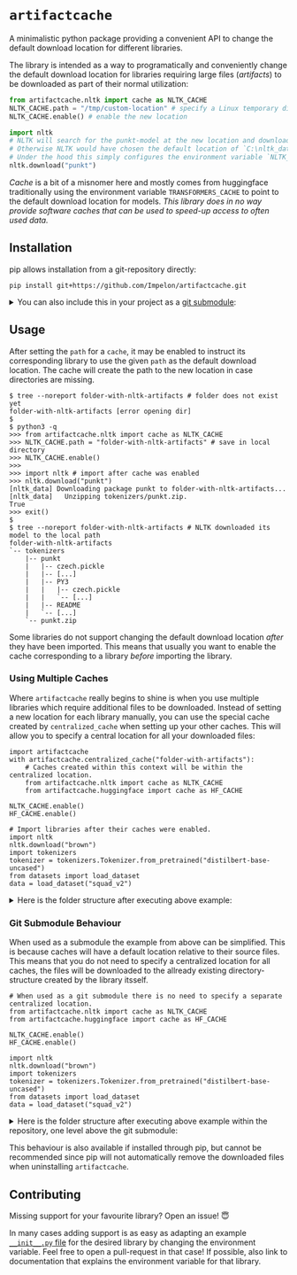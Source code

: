 # `artifactcache`
A minimalistic python package providing a convenient API to change the default download location for different libraries.

The library is intended as a way to programatically and conveniently change the default download location for libraries requiring large files (_artifacts_) to be downloaded as part of their normal utilization:
```python
from artifactcache.nltk import cache as NLTK_CACHE
NLTK_CACHE.path = "/tmp/custom-location" # specify a Linux temporary directory new location for NLTK downloads
NLTK_CACHE.enable() # enable the new location

import nltk
# NLTK will search for the punkt-model at the new location and download it if not present already.
# Otherwise NLTK would have chosen the default location of `C:\nltk_data` (Windows) or `/usr/share/nltk_data` / `~/nltk_data` (Unix).
# Under the hood this simply configures the environment variable `NLTK_DATA` accordingly.
nltk.download("punkt")
```

_Cache_ is a bit of a misnomer here and mostly comes from huggingface traditionally using the environment variable `TRANSFORMERS_CACHE` to point to the default download location for models.
_This library does in no way provide software caches that can be used to speed-up access to often used data._

## Installation

pip allows installation from a git-repository directly:

```
pip install git+https://github.com/Impelon/artifactcache.git
```

<details>
<summary>You can also include this in your project as a <a href="https://git-scm.com/book/en/v2/Git-Tools-Submodules">git submodule</a>:</summary>

```
git submodule add https://github.com/Impelon/artifactcache.git
```

Using/Importing the library should be the same. The ability to do this is mostly mentioned out of "historical" reasons, as this project originates as a [part of one of my other projects](https://github.com/Impelon/log-summarization/tree/6c72f1f3b139b63fdfaa386f262ff5086da37a52/code/util/localcache).
One possible advantange of using the library it this way:
You can store library models and other artifacts within your local repo without needing a [virtual environment](https://docs.python.org/3/library/venv.html) - and without the need to specify a central default location.
Any downloaded artifacts will be automatically ignored. ([See below](#git-submodule-behaviour).)

</details>

## Usage

After setting the `path` for a `cache`, it may be enabled to instruct its corresponding library to use the given `path` as the default download location.
The cache will create the path to the new location in case directories are missing.

```shell
$ tree --noreport folder-with-nltk-artifacts # folder does not exist yet
folder-with-nltk-artifacts [error opening dir]
$
$ python3 -q
>>> from artifactcache.nltk import cache as NLTK_CACHE
>>> NLTK_CACHE.path = "folder-with-nltk-artifacts" # save in local directory
>>> NLTK_CACHE.enable()
>>>
>>> import nltk # import after cache was enabled
>>> nltk.download("punkt")
[nltk_data] Downloading package punkt to folder-with-nltk-artifacts...
[nltk_data]   Unzipping tokenizers/punkt.zip.
True
>>> exit()
$
$ tree --noreport folder-with-nltk-artifacts # NLTK downloaded its model to the local path
folder-with-nltk-artifacts
`-- tokenizers
    |-- punkt
    |   |-- czech.pickle
    |   |-- [...]
    |   |-- PY3
    |   |   |-- czech.pickle
    |   |   `-- [...]
    |   |-- README
    |   `-- [...]
    `-- punkt.zip
```

Some libraries do not support changing the default download location _after_ they have been imported.
This means that usually you want to enable the cache corresponding to a library _before_ importing the library.

### Using Multiple Caches

Where `artifactcache` really begins to shine is when you use multiple libraries which require additional files to be downloaded.
Instead of setting a new location for each library manually, you can use the special cache created by `centralized_cache` when setting up your other caches.
This will allow you to specify a central location for all your downloaded files:

```python3
import artifactcache
with artifactcache.centralized_cache("folder-with-artifacts"):
    # Caches created within this context will be within the centralized location.
    from artifactcache.nltk import cache as NLTK_CACHE
    from artifactcache.huggingface import cache as HF_CACHE

NLTK_CACHE.enable()
HF_CACHE.enable()

# Import libraries after their caches were enabled.
import nltk
nltk.download("brown")
import tokenizers
tokenizer = tokenizers.Tokenizer.from_pretrained("distilbert-base-uncased")
from datasets import load_dataset
data = load_dataset("squad_v2")
```

<details>
<summary>Here is the folder structure after executing above example:</summary>

```shell
$ dir
folder-with-artifacts venv
$ tree --noreport folder-with-artifacts
folder-with-artifacts
|-- huggingface
|   |-- datasets
|   |   |-- downloads
|   |   |   `-- [...]
|   |   |-- [...]
|   |   `-- squad_v2
|   |       `-- squad_v2
|   |           `-- 2.0.0
|   |               `-- [...]
|   |-- hub
|   |   `-- models--distilbert-base-uncased
|   |       `-- [...]
|   |-- modules
|   |   |-- datasets_modules
|   |   |   |-- datasets
|   |   |   |   |-- __init__.py
|   |   |   |   |-- [...]
|   |   |   |   |-- squad_v2
|   |   |   |   |   `-- [...]
|   |   |   |   `-- [...]
|   |   |   `-- [...]
|   |   `-- __init__.py
|   |-- tokenizers
|   `-- transformers
`-- nltk
    `-- corpora
        |-- brown
        |   |-- ca01
        |   |-- [...]
        |   `-- README
        `-- brown.zip
```

</details>

### Git Submodule Behaviour

When used as a submodule the example from above can be simplified.
This is because caches will have a default location relative to their source files.
This means that you do not need to specify a centralized location for all caches, the files will be downloaded to the allready existing directory-structure created by the library itsself.

```python3
# When used as a git submodule there is no need to specify a separate centralized location.
from artifactcache.nltk import cache as NLTK_CACHE
from artifactcache.huggingface import cache as HF_CACHE

NLTK_CACHE.enable()
HF_CACHE.enable()

import nltk
nltk.download("brown")
import tokenizers
tokenizer = tokenizers.Tokenizer.from_pretrained("distilbert-base-uncased")
from datasets import load_dataset
data = load_dataset("squad_v2")
```

<details>
<summary>Here is the folder structure after executing above example within the repository, one level above the git submodule:</summary>

```shell
$ git status
On branch main
nothing to commit, working tree clean
$
$ # As can be seen next, the downloaded files are located within the submodule.
$ # Still, the working tree remains clean, because all downloaded files are correctly ignored.
$
$ tree --noreport artifactcache
artifactcache
|-- artifactcache
|   |-- _cachetypes.py
|   |-- [...]
|   |-- huggingface
|   |   |-- datasets
|   |   |   |-- downloads
|   |   |   |   `-- [...]
|   |   |   |-- [...]
|   |   |   `-- squad_v2
|   |   |       `-- squad_v2
|   |   |           `-- 2.0.0
|   |   |               `-- [...]
|   |   |-- hub
|   |   |   `-- models--distilbert-base-uncased
|   |   |       |-- blobs
|   |   |       |   `-- 949a6f013d67eb8a5b4b5b46026217b888021b88
|   |   |       |-- refs
|   |   |       |   `-- main
|   |   |       `-- snapshots
|   |   |           `-- 6cdc0aad91f5ae2e6712e91bc7b65d1cf5c05411
|   |   |               `-- tokenizer.json -> ../../blobs/949a6f013d67eb8a5b4b5b46026217b888021b88
|   |   |-- __init__.py
|   |   |-- modules
|   |   |   |-- datasets_modules
|   |   |   |   `-- [...]
|   |   |   `-- __init__.py
|   |   |-- [...]
|   |   |-- tokenizers
|   |   |   |-- __init__.py
|   |   |   |   `-- [...]
|   |   `-- transformers
|   |       |-- __init__.py
|   |   |   |   `-- [...]
|   |-- __init__.py
|   |-- __init__.pyc
|   |-- nltk
|   |   |-- corpora
|   |   |   |-- brown
|   |   |   |   |-- [...]
|   |   |   |   `-- README
|   |   |   `-- brown.zip
|   |   |-- __init__.py
|   |   `-- [...]
|   `-- [...]
|-- __init__.py
|-- [...]
`-- tests.py
```

</details>

This behaviour is also available if installed through pip, but cannot be recommended since pip will not automatically remove the downloaded files when uninstalling `artifactcache`.

## Contributing

Missing support for your favourite library? Open an issue! :innocent:

In many cases adding support is as easy as adapting an example [`__init__.py` file](artifactcache/nltk/__init__.py) for the desired library by changing the environment variable. Feel free to open a pull-request in that case! If possible, also link to documentation that explains the environment variable for that library.
